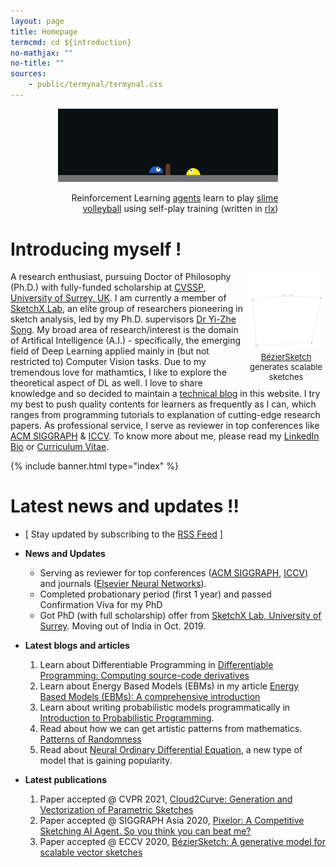 ```yaml
---
layout: page
title: Homepage
termcmd: cd ${introduction}
no-mathjax: ""
no-title: ""
sources:
    - public/termynal/termynal.css
---
```


<div style="margin-left: auto; margin-right: auto; width: 70%;">
<center>
    <img src="/public/volley.gif" style="margin: 0px;" />
    <p style="font-size: 14px; text-align: right;">Reinforcement Learning <a href="https://github.com/dasayan05/rlx/blob/master/examples/slime.py" target="_blank">agents</a> learn to play <a href="https://github.com/hardmaru/slimevolleygym" target="_blank">slime volleyball</a> using self-play training (written in <a href="https://github.com/dasayan05/rlx" target="_blank">rlx</a>)</p>
</center>
</div>

# Introducing myself !

<div style="margin-left: auto; margin-right: auto; width: 25%; float:right; margin: 0px;">
<center>
    <img src="/public/anim.gif" style="margin: 0px;"/>
    <p style="font-size: 13px; text-align: center; margin: 0px;"><a href="{% post_url pubs/2020-05-22-pub-7 %}">BézierSketch</a> generates scalable sketches</p>
</center>
</div>

A research enthusiast, pursuing Doctor of Philosophy (Ph.D.) with fully-funded scholarship at [CVSSP, University of Surrey, UK](https://www.surrey.ac.uk/centre-vision-speech-signal-processing). I am currently a member of [SketchX Lab](http://sketchx.ai/), an elite group of researchers pioneering in sketch analysis, led by my Ph.D. supervisors [Dr Yi-Zhe Song](https://www.surrey.ac.uk/people/yi-zhe-song). My broad area of research/interest is the domain of Artifical Intelligence (A.I.) - specifically, the emerging field of Deep Learning applied mainly in (but not restricted to) Computer Vision tasks. Due to my tremendous love for mathamtics, I like to explore the theoretical aspect of DL as well. I love to share knowledge and so decided to maintain a <a href="{% link blogs.html %}">technical blog</a> in this website. I try my best to push quality contents for learners as frequently as I can, which ranges from programming tutorials to explanation of cutting-edge research papers. As professional service, I serve as reviewer in top conferences like [ACM SIGGRAPH](https://s2021.siggraph.org/) & [ICCV](http://iccv2021.thecvf.com/). To know more about me, please read my [LinkedIn Bio](https://www.linkedin.com/in/ayan-das-a49928a7/) or <a href="{% link about.md %}">Curriculum Vitae</a>.

{% include banner.html type="index" %}

# Latest news and updates !!

- [ Stay updated by subscribing to the [RSS Feed](/feed.xml) ]

- **News and Updates**
    - Serving as reviewer for top conferences ([ACM SIGGRAPH](https://s2021.siggraph.org/), [ICCV](http://iccv2021.thecvf.com/)) and journals ([Elsevier Neural Networks](https://www.journals.elsevier.com/neural-networks)).
    - Completed probationary period (first 1 year) and passed Confirmation Viva for my PhD
    - Got PhD (with full scholarship) offer from [SketchX Lab, University of Surrey](http://sketchx.eecs.qmul.ac.uk/). Moving out of India in Oct. 2019.
- **Latest blogs and articles**
    1. Learn about Differentiable Programming in <a href="{% post_url blog-tut/2020-09-08-differentiable-programming %}">Differentiable Programming: Computing source-code derivatives</a>
    2. Learn about Energy Based Models (EBMs) in my article <a href="{% post_url blog-tut/2020-08-13-energy-based-models-one %}">Energy Based Models (EBMs): A comprehensive introduction</a>
    3. Learn about writing probabilistic models programmatically in <a href="{% post_url blog-tut/2020-04-30-probabilistic-programming %}">Introduction to Probabilistic Programming</a>.
    4. Read about how we can get artistic patterns from mathematics. <a href="{% post_url blog-tut/2020-04-15-patterns-of-randomness %}">Patterns of Randomness</a>
    5. Read about <a href="{% post_url blog-tut/2020-03-20-neural-ode %}">Neural Ordinary Differential Equation</a>, a new type of model that is gaining popularity.
- **Latest publications**
    1. Paper accepted @ CVPR 2021, <a href="{% post_url pubs/2021-03-01-pub-9 %}">Cloud2Curve: Generation and Vectorization of Parametric Sketches</a>
    2. Paper accepted @ SIGGRAPH Asia 2020, <a href="{% post_url pubs/2020-07-30-pub-8 %}">Pixelor: A Competitive Sketching AI Agent. So you think you can beat me?</a>
    2. Paper accepted @ ECCV 2020, <a href="{% post_url pubs/2020-05-22-pub-7 %}">BézierSketch: A generative model for scalable vector sketches</a>
